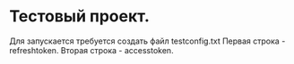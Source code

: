 # Тестовый проект.

Для запускается требуется создать файл testconfig.txt
Первая строка - refreshtoken.
Вторая строка - accesstoken.